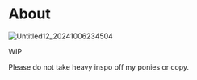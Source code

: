# About

![Untitled12_20241006234504](https://github.com/user-attachments/assets/22b28f78-9826-4aac-8df1-25c41ea35545)

WIP

Please do not take heavy inspo off my ponies or copy. 
